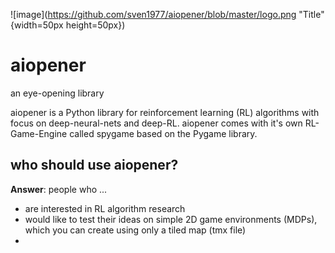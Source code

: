 ![image](https://github.com/sven1977/aiopener/blob/master/logo.png "Title" {width=50px height=50px})

# aiopener
an eye-opening library

aiopener is a Python library for reinforcement learning (RL) algorithms with focus on deep-neural-nets and deep-RL.
aiopener comes with it's own RL-Game-Engine called spygame based on the Pygame library.

## who should use aiopener?
<b>Answer</b>: people who ...
- are interested in RL algorithm research
- would like to test their ideas on simple 2D game environments (MDPs), which you can create using only a tiled map (tmx file)
- 
